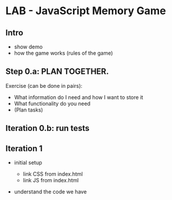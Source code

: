 
# LAB - JavaScript Memory Game




## Intro

- show demo
- how the game works (rules of the game)



## Step 0.a: PLAN TOGETHER.

Exercise (can be done in pairs):

- What information do I need and how I want to store it
- What functionality do you need
- (Plan tasks)



## Iteration 0.b: run tests

## Iteration 1

- initial setup
  - link CSS from index.html
  - link JS from index.html

- understand the code we have


